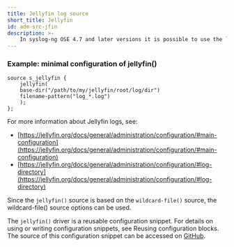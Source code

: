 ```yaml
---
title: Jellyfin log source
short_title: Jellyfin
id: adm-src-jfin
description: >-
    In syslog-ng OSE 4.7 and later versions it is possible to use the `jellyfin()` source to read [Jellyfin](https://jellyfin.org/) logs from its log file output.
---
```


### Example: minimal configuration of jellyfin()

```config
source s_jellyfin {
    jellyfin(
    base-dir("/path/to/my/jellyfin/root/log/dir")
    filename-pattern("log_*.log")
    );
};
```
For more information about Jellyfin logs, see:
* [https://jellyfin.org/docs/general/administration/configuration/#main-configuration](https://jellyfin.org/docs/general/administration/configuration/#main-configuration)
* [https://jellyfin.org/docs/general/administration/configuration/#log-directory](https://jellyfin.org/docs/general/administration/configuration/#log-directory)

Since the `jellyfin()` source is based on the `wildcard-file()` source, the wildcard-file() source options can be used.

The `jellyfin()` driver is a reusable configuration snippet. For details on using or writing configuration snippets, see Reusing configuration blocks. The source of this configuration snippet can be accessed on [GitHub](https://github.com/syslog-ng/syslog-ng/blob/master/scl/jellyfin/jellyfin.conf).
